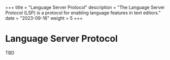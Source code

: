 +++
title = "Language Server Protocol"
description = "The Language Server Protocol (LSP) is a protocol for enabling language features in text editors."
date = "2023-09-16"
weight = 5
+++

# Language Server Protocol

TBD
